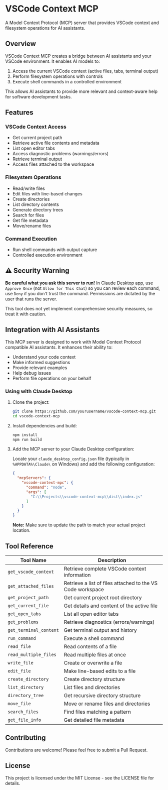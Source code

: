 # VSCode Context MCP

A Model Context Protocol (MCP) server that provides VSCode context and filesystem operations for AI assistants.

## Overview

VSCode Context MCP creates a bridge between AI assistants and your VSCode environment. It enables AI models to:

1. Access the current VSCode context (active files, tabs, terminal output)
2. Perform filesystem operations with controls
3. Execute shell commands in a controlled environment

This allows AI assistants to provide more relevant and context-aware help for software development tasks.

## Features

### VSCode Context Access
- Get current project path
- Retrieve active file contents and metadata
- List open editor tabs
- Access diagnostic problems (warnings/errors)
- Retrieve terminal output
- Access files attached to the workspace

### Filesystem Operations
- Read/write files
- Edit files with line-based changes
- Create directories
- List directory contents
- Generate directory trees
- Search for files
- Get file metadata
- Move/rename files

### Command Execution
- Run shell commands with output capture
- Controlled execution environment

## ⚠️ Security Warning

**Be careful what you ask this server to run!** In Claude Desktop app, use `Approve Once` (not `Allow for This Chat`) so you can review each command, use `Deny` if you don't trust the command. Permissions are dictated by the user that runs the server.

This tool does not yet implement comprehensive security measures, so treat it with caution.

## Integration with AI Assistants

This MCP server is designed to work with Model Context Protocol compatible AI assistants. It enhances their ability to:

- Understand your code context
- Make informed suggestions
- Provide relevant examples
- Help debug issues
- Perform file operations on your behalf

### Using with Claude Desktop

1. Clone the project:
   ```bash
   git clone https://github.com/yourusername/vscode-context-mcp.git
   cd vscode-context-mcp
   ```

2. Install dependencies and build:
   ```bash
   npm install
   npm run build
   ```

3. Add the MCP server to your Claude Desktop configuration:
   
   Locate your `claude_desktop_config.json` file (typically in `%APPDATA%\Claude\` on Windows) and add the following configuration:

   ```json
   {
     "mcpServers": {
       "vscode-context-mpc": {
         "command": "node",
         "args": [
           "C:\\Projects\\vscode-context-mcp\\dist\\index.js"
         ]
       }
     }
   }
   ```

   **Note:** Make sure to update the path to match your actual project location.

## Tool Reference

| Tool Name | Description |
|-----------|-------------|
| `get_vscode_context` | Retrieve complete VSCode context information |
| `get_attached_files` | Retrieve a list of files attached to the VS Code workspace |
| `get_project_path` | Get current project root directory |
| `get_current_file` | Get details and content of the active file |
| `get_open_tabs` | List all open editor tabs |
| `get_problems` | Retrieve diagnostics (errors/warnings) |
| `get_terminal_content` | Get terminal output and history |
| `run_command` | Execute a shell command |
| `read_file` | Read contents of a file |
| `read_multiple_files` | Read multiple files at once |
| `write_file` | Create or overwrite a file |
| `edit_file` | Make line-based edits to a file |
| `create_directory` | Create directory structure |
| `list_directory` | List files and directories |
| `directory_tree` | Get recursive directory structure |
| `move_file` | Move or rename files and directories |
| `search_files` | Find files matching a pattern |
| `get_file_info` | Get detailed file metadata |

## Contributing

Contributions are welcome! Please feel free to submit a Pull Request.

## License

This project is licensed under the MIT License - see the LICENSE file for details.